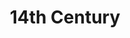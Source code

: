 ---
title: 14th Century
layout: post
description: summary
permalink: /centuries/14
menu: nav/world/centuries.html
image: 
tags: [centuries]
---